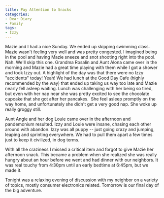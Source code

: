 ```yaml
---
title: Pay Attention to Snacks
categories:
- Dear Diary
- Family
tags:
- Izzy
---
```


Mazie and I had a nice Sunday. We ended up skipping swimming class. Mazie wasn't feeling very well and was pretty congested. I imagined being in the pool and having Mazie sneeze and snot shooting right into the pool. Nah. We'll skip this one. Grandma Rosalin and Aunt Alona came over in the morning and Mazie had a great time playing with them while I got a shower and took Izzy out. A highlight of the day was that there were no Izzy "accidents" today! Yeah!
We had lunch at the Good Day Cafe (highly recommended by the way) that ended up taking us way too late and Mazie nearly fell asleep waiting. Lunch was challenging with her being so tired, but even with her nap near she was pretty excited to see the chocolate cupcake that she got after her pancakes.  She feel asleep promptly on the way home, and unfortunately she didn't get a very good nap. She woke up really groggy still.

Aunt Angie and her dog Louie came over in the afternoon and pandemonium resulted. Izzy and Louie were insane, chasing each other around with abandon. Izzy was all puppy -- just going crazy and jumping, leaping and sprinting everywhere. We had to pull them apart a few times just to keep it civilized, in dog terms.

With all the craziness I missed a critical item and forgot to give Mazie her afternoon snack. This became a problem when she realized she was really hungry about an hour before we went and had dinner with our neighbors. It was real touchy from 4:30pm until an early bedtime at 6:45pm, but we made it.

Tonight was a relaxing evening of discussion with my neighbor on a variety of topics, mostly consumer electronics related. Tomorrow is our final day of the big adventure.
